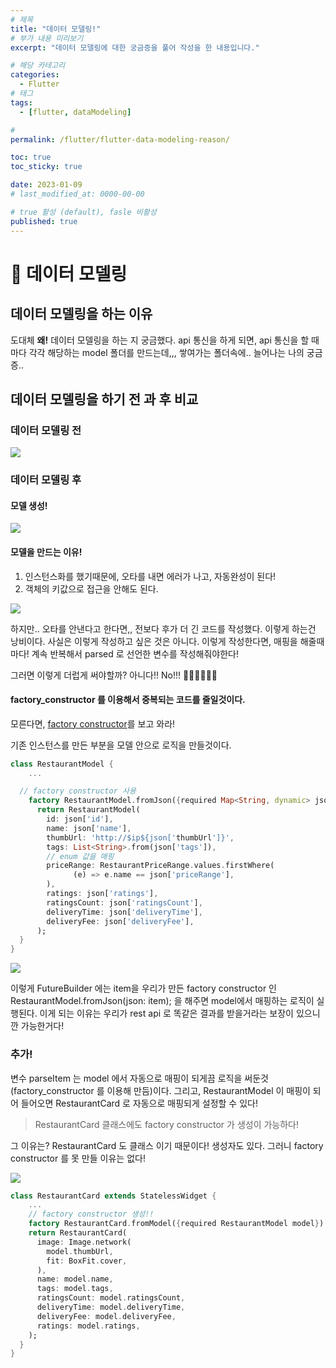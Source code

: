 ```yaml
---
# 제목
title: "데이터 모델링!"
# 부가 내용 미리보기
excerpt: "데이터 모델링에 대한 궁금증을 풀어 작성을 한 내용입니다."

# 해당 카테고리
categories:
  - Flutter
# 태그 
tags:
  - [flutter, dataModeling]

# 
permalink: /flutter/flutter-data-modeling-reason/

toc: true
toc_sticky: true

date: 2023-01-09
# last_modified_at: 0000-00-00

# true 활성 (default), fasle 비활성 
published: true
---
```


# 🦥 데이터 모델링
## 데이터 모델링을 하는 이유
도대체 **왜!** 데이터 모델링을 하는 지 궁금했다.
api 통신을 하게 되면, api 통신을 할 때마다 각각 해당하는 model 폴더를 만드는데,,,
쌓여가는 폴더속에..
늘어나는 나의 궁금증..

## 데이터 모델링을 하기 전 과 후 비교
### 데이터 모델링 전
![](https://velog.velcdn.com/images/sht-3756/post/4900f4fc-fda4-49de-b60e-81aae863cb4c/image.png)

### 데이터 모델링 후
#### 모델 생성!
![](https://velog.velcdn.com/images/sht-3756/post/45a4c32f-1c0d-476a-9444-1b0b17d3dea2/image.png)
#### 모델을 만드는 이유!

1. 인스턴스화를 했기때문에, 오타를 내면 에러가 나고, 자동완성이 된다! 
2. 객체의 키값으로 접근을 안해도 된다.

![](https://velog.velcdn.com/images/sht-3756/post/e6ab3b6a-dd88-49b6-b186-6c4bdafebbb3/image.png)

하지만.. 오타를 안낸다고 한다면,, 전보다 후가 더 긴 코드를 작성했다.
이렇게 하는건 낭비이다.
사실은 이렇게 작성하고 싶은 것은 아니다.
이렇게 작성한다면, 매핑을 해줄때마다! 계속 반복해서 parsed 로 선언한 변수를 작성해줘야한다!

그러면 이렇게 더럽게 써야할까? 아니다!! No!!!
🙅🏻‍♂️🙅🏻‍♂️

#### factory_constructor 를 이용해서 중복되는 코드를 줄일것이다.
모른다면, [factory constructor](https://velog.io/@sht-3756/Dart-Factory-%EC%83%9D%EC%84%B1%EC%9E%90-%EC%9D%B4%EB%A1%A0)를 보고 와라!

기존 인스턴스를 만든 부분을 모델 안으로 로직을 만들것이다.
``` dart
class RestaurantModel {
	...

  // factory constructor 사용
    factory RestaurantModel.fromJson({required Map<String, dynamic> json}) {
      return RestaurantModel(
        id: json['id'],
        name: json['name'],
        thumbUrl: 'http://$ip${json['thumbUrl']}',
        tags: List<String>.from(json['tags']),
        // enum 값을 매핑
        priceRange: RestaurantPriceRange.values.firstWhere(
              (e) => e.name == json['priceRange'],
        ),
        ratings: json['ratings'],
        ratingsCount: json['ratingsCount'],
        deliveryTime: json['deliveryTime'],
        deliveryFee: json['deliveryFee'],
      );
  }
}
```

![](https://velog.velcdn.com/images/sht-3756/post/9a0d4890-bfee-4d43-9ee9-63d4419d9064/image.png)

이렇게 FutureBuilder 에는 item을 우리가 만든 factory constructor 인 RestaurantModel.fromJson(json: item); 을 해주면 model에서 매핑하는 로직이 실행된다. 이게 되는 이유는 우리가 rest api 로 똑같은 결과를 받을거라는 보장이 있으니깐 가능한거다!

### 추가!
변수 parseItem 는 model 에서 자동으로 매핑이 되게끔 로직을 써둔것(factory_constructor 를 이용해 만듬)이다.
그리고, RestaurantModel 이 매핑이 되어 들어오면 RestaurantCard 로 자동으로 매핑되게 설정할 수 있다!

> RestaurantCard 클래스에도 factory constructor 가 생성이 가능하다!

그 이유는? 
RestaurantCard 도 클래스 이기 때문이다! 생성자도 있다. 그러니 factory constructor 를 못 만들 이유는 없다!

![](https://velog.velcdn.com/images/sht-3756/post/36cbd456-ee5c-4a32-a757-5b714ea5fb36/image.png)


``` dart
class RestaurantCard extends StatelessWidget {
	...
    // factory constructor 생성!!
	factory RestaurantCard.fromModel({required RestaurantModel model}) {
    return RestaurantCard(
      image: Image.network(
        model.thumbUrl,
        fit: BoxFit.cover,
      ),
      name: model.name,
      tags: model.tags,
      ratingsCount: model.ratingsCount,
      deliveryTime: model.deliveryTime,
      deliveryFee: model.deliveryFee,
      ratings: model.ratings,
    );
  }
}
```







